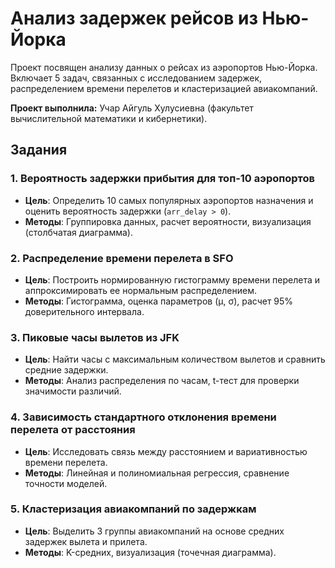 # Анализ задержек рейсов из Нью-Йорка

Проект посвящен анализу данных о рейсах из аэропортов Нью-Йорка. Включает 5 задач, связанных с исследованием задержек, распределением времени перелетов и кластеризацией авиакомпаний.

**Проект выполнила:** Учар Айгуль Хулусиевна (факультет вычислительной математики и кибернетики).

## Задания

### 1. Вероятность задержки прибытия для топ-10 аэропортов
- **Цель**: Определить 10 самых популярных аэропортов назначения и оценить вероятность задержки (`arr_delay > 0`).
- **Методы**: Группировка данных, расчет вероятности, визуализация (столбчатая диаграмма).

### 2. Распределение времени перелета в SFO
- **Цель**: Построить нормированную гистограмму времени перелета и аппроксимировать ее нормальным распределением.
- **Методы**: Гистограмма, оценка параметров (μ, σ), расчет 95% доверительного интервала.

### 3. Пиковые часы вылетов из JFK
- **Цель**: Найти часы с максимальным количеством вылетов и сравнить средние задержки.
- **Методы**: Анализ распределения по часам, t-тест для проверки значимости различий.

### 4. Зависимость стандартного отклонения времени перелета от расстояния
- **Цель**: Исследовать связь между расстоянием и вариативностью времени перелета.
- **Методы**: Линейная и полиномиальная регрессия, сравнение точности моделей.

### 5. Кластеризация авиакомпаний по задержкам
- **Цель**: Выделить 3 группы авиакомпаний на основе средних задержек вылета и прилета.
- **Методы**: K-средних, визуализация (точечная диаграмма).
